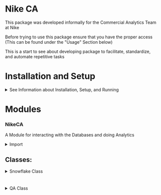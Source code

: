 

# Nike CA

This package was developed informally for the Commercial Analytics Team at Nike

Before trying to use this package ensure that you have the proper access (This can be found under the "Usage" Section below)

This is a start to see about developing package to facilitate, standardize, and automate repetitive tasks


# Installation and Setup
<details><summary>See Information about Installation, Setup, and Running</summary>

<details><summary> Dependencies that will automatically be installed if not already satisfied:</summary>

* "wheel",
* "asn1crypto==1.5.1",
* "certifi==2022.12.7",
* "cffi==1.15.1",
* "charset-normalizer==2.1.1",
* "cryptography==39.0.1",
* "databricks==0.2",
* "databricks-sql==1.0.0",
* "databricks-sql-connector==2.2.1",
* "filelock==3.9.0",
* "gitdb==4.0.10",
* "GitPython==3.1.31",
* "greenlet==2.0.2",
* "idna==3.4",
* "jupyter-contrib-core==0.4.2",
* "jupyter-contrib-nbextensions==0.7.0",
* "jupyter-events==0.6.3",
* "jupyter-highlight-selected-word==0.2.0",
* "jupyter-nbextensions-configurator==0.6.1",
* "jupyter-ydoc==0.2.2",
* "jupyter_client==8.0.3",
* "jupyter_core==5.2.0",
* "jupyter_server==2.3.0",
* "jupyter_server_fileid==0.8.0",
* "jupyter_server_terminals==0.4.4",
* "jupyter_server_ydoc==0.6.1",
* "jupyterlab==3.6.1",
* "jupyterlab-pygments==0.2.2",
* "jupyterlab_server==2.19.0",
* "lz4==4.3.2",
* "numpy==1.23.4",
* "oauthlib==3.2.2",
* "oscrypto==1.3.0",
* "pandas==1.5.3",
* "pyarrow==10.0.1",
* "pycparser==2.21",
* "pycryptodomex==3.17",
* "PyJWT==2.6.0",
* "pyOpenSSL==23.0.0",
* "pystache==0.6.0",
* "python-dateutil==2.8.2",
* "pytz==2022.7.1",
* "requests==2.28.2",
* "six==1.16.0",
* "smmap==5.0.0",
* "snowflake-connector-python==3.0.0",
* "snowflake-sqlalchemy==1.4.6",
* "SQLAlchemy==1.4.46",
* "thrift==0.16.0",
* "typing_extensions==4.5.0",
* "urllib3==1.26.14",
* "xcrun==0.4",
* "configparser~=5.3.0"

</details>

## Installing and Setting up a New Environment (if you are new to python start here):

<details><summary>Installation and Setup with a New Environment</summary>

<details><summary>For Mac</summary>

### Note: This assumes that you already have Python 3.11.2 installed

<details><summary> How do I tell which version of Python I have?</summary>

1. Launch the Terminal by typing "Terminal" in the Launchpad search field or Spotlight

2. Enter the following command in the Terminal

```
python3 --version
```
and you should see this:
> Python 3.11.2

</details>

<details> <summary> To Install Python 3.11.2</summary>

1. Go to https://www.python.org/downloads/

2. Click on "Download Python 3.11.2"

3. Open the file and click through the installation steps accepting the defaults

</details>

<details><summary> When running for the first time, open the Terminal and run the following commands where you want the files to be kept:</summary>

```unix
python3 -m venv venv
source venv/bin/activate
pip install --upgrade pip
pip install NikeCA
```
* After running the command above, restart the terminal and proceed to the "To open Jupyter Notebook after installation (Mac)"

</details></details>

</details>


## Installing without Setting up a New Environment:

<details><summary> pip Install Without Setting up a New Environment</summary>

Run the following to install:

```
$ python pip install NikeCA
```
</details>

## To open Jupyter Notebook after installation (Mac)

<details><summary> Navigate to the installation location in the terminal and run the following:</summary>

```unix
source venv/bin/activate
jupyter notebook
```
</details></details>



# Modules
### NikeCA

A Module for interacting with the Databases and doing Analytics

<details><summary>Import</summary>

Run the following to import:

```
import NikeCA
```
</details>


## Classes:
<details><summary>Snowflake Class</summary>


## Snowflake:
Snowflake(username: str, warehouse: str, role: str, database: str = None, schema: str = None, table: str = None, column_name: str = None, col_and_or: str = 'AND', get_ex_val: bool = None, like_flag: bool = False, sample_table: bool = False, sample_val: bool = False, table_sample: dict = None, dtypes_conv = None)

<details><summary> Import:</summary>

    from NikeCA import Snowflake

</details>

<details><summary>Parameters:</summary>

* username (str): The Snowflake account username


* warehouse (str): The Snowflake warehouse to use


* role (str): The Snowflake role to use


* database (str, optional, default=None): The Snowflake database to use


* schema (str, optional, default=None): The Snowflake schema to use


* table (str, optional, default=None): The Snowflake table to use


* column_name (str, optional, default=None): The name of the column to search


* col_and_or (str, optional, default=None): The AND/OR operator to use between search criteria


* get_ex_val (bool, optional, default=None): Whether to return exact matches only


* like_flag (bool, optional, default=None): Whether to use the LIKE operator for search criteria

</details>

## Methods:

<details>
<summary> snowflake_pull() - pulls snowflake data
</summary>

### snowflake_pull(
self, query: str, username: str | None = None, warehouse: str | None = None, database: str | None = None, role: str | None = None, sample_table: bool = False, sample_val: bool = False, table_sample: dict | None = None, dtypes_conv: Any = None

) -> DataFrame:

<details><summary>Dependencies:</summary>

* pandas
* snowflake.connector

</details>

<details><summary> Parameters:</summary>

* query (str): SQL query to run on Snowflake 
  * e.g. ```SELECT * FROM NGP_DA_PROD.POS.TO_DATE_AGG_CHANNEL_CY```


* username (str or None, default=None): Nike Snowflake Username 
  * e.g. "USERNAME"


* database (str or None, default=None): Name of the Database 
  * e.g. "NGP_DA_PROD"


* warehouse (str or None, default=None): Name of the Warehouse 
  * e.g. "DA_DSM_SCANALYTICS_REPORTING_PROD"


* role (str or None, default=None): Name of the role under which you are running Snowflake 
  * e.g. "DF_*****"


* sample_table (bool, optional, Default=False): pull only 500 records from table


* sample_val (bool, optional, default=False)


* table_sample (dictionary, optional, default=None) 


* dtypes_conv (any, default=None)

</details>

#### return: pandas.DataFrame

Run the following in python to generate a sample query:


```
from NikeCA import Snowflake

username = <Your Username>
warehouse = <The Name of the Warehouse>
role = <Name of Your Role>
database = <Name of the Database>

sf =  Snowflake(username=username, warehouse=warehouse, role=role, database=database)

query = 'SELECT TOP 2 * FROM  NGP_DA_PROD.POS.TO_DATE_AGG_CHANNEL_CY'

print(sf.snowflake_pull(query)) 
```

</details>

<details><summary>build_search_query() - Builds and returns a search query based on the specified parameters and instance variables
</summary>

### build_search_query(
self, inp_db: str | None = None, schema: str | None = None, table: str | None = None, column_name=None, like_flag: bool = False, col_and_or: str = 'AND'

) -> str

#### Dependencies - None

<details><summary> Parameters:</summary>

* inp_db (str or None, optional, default=None): The database name to search in. If not specified, search all databases
  

* schema (str or None, optional, default=None): The schema name to search in. If not specified, search all schemas


* table (str or None, optional, default=None): The table name to search for. If not specified, search all tables


* column_name(any, optional, default=None): The column name(s) to search for. If not specified, search all columns
  * If a list is provided, search for any columns that match any of the names in the list


* like_flag (bool, optional, default=False) 
  * If True, uses a SQL LIKE statement to search for columns that contain the specified column name(s)
    ```
    f"AND column_name like '{column_name}' " if like_flag else where_stmt + f"AND column_name = '{column_name}' "
    ```
  * If False, searches for exact matches to the specified column name(s)
    ```
    f"AND column_name like '{column_name}' " if like_flag else where_stmt + f"AND column_name = '{column_name}' "
    ```
    

* col_and_or (str: optional, default='AND'): If specified and column_name is a list, determines whether to search for columns that match all or any of 
the names in the list. Must be one of the following values: 'AND', 'and', 'OR', 'or'.

</details>

#### return: string of the SQL Statement

#### Run the following in python to generate a sample query
```
from NikeCA import Snowflake

username = <Your Username>
warehouse = <The Name of the Warehouse>
role = <Name of Your Role>
database = <Name of the Database>

sf = Snowflake(username=username, warehouse=warehouse, role=role, database=database)

print(sf.build_search_query(column_name='%DISTINCT%', like_flag=True))
```

</details>


<details><summary>search_schema() - Search snowflake structure for specific schemas/tables/columns </summary>

### search_schema(
self, username=None, warehouse=None, database=None, role=None, sample_table: bool = False, sample_val: bool = False, table_sample: dict = None, dtypes_conv=None, schema=None, table=None, column_name=None, col_and_or='and', get_ex_val=False, like_flag=False

)

Notes: Will allow to search for tables/cols/etc. even without knowing the db if database=None

<details><summary>Dependencies</summary>

* pandas
* snowflake.connector

</details>
 
<details><summary>Parameters</summary>

* username (str or None, default=None): Nike Snowflake Username 
  * e.g. "USERNAME"


* database (str or None, default=None): Name of the Database 
  * e.g. "NGP_DA_PROD"


* warehouse (str or None, default=None): Name of the Warehouse 
  * e.g. "DA_DSM_SCANALYTICS_REPORTING_PROD"


* role (str or None, default=None): Name of the role under which you are running Snowflake 
  * e.g. "DF_*****"


* sample_table (bool, optional, Default=False): pull only 500 records from table


* sample_val (bool, optional, default=False)


* table_sample (dictionary, optional, default=None) 
  * Notes: The below code is built within the Module

        if table_sample is not None: 
             table_sample = {'db': None, 'schema': None, 'table': None, 'col': None}

* dtypes_conv (any, default=None)


* schema (str, default=None): Snowflake schema name from any database 


* table (str, default=None): Snowflake table name


* column_name (str, default=None): column name to filter


* col_and_or (str, default='and'): either 'and' or 'or'
  * will use in the where statement


* get_ex_val (bool, default=False)


* like_flag (bool, default=False): This signifies whether the "column_name like " or "column_name = "

</details>

#### return: pandas.Dataframe

Run the following in python to generate a sample table:

    from NikeCA import Snowflake
    
    sf = Snowflake(username=<your username>, warehouse=<your warehouse>, 
         role=<your role>, database=<database you would like to search or none>)
    
    sf.column_name = '%DISCOUNT%'
    sf.schema = 'POS'
    sf.like_flag = True
    
    print(sf.search_schema())

</details>

<details><summary>snowflake_dependencies() - Searches the snowflake database and finds instances where the table is referenced and where the reference is not in the actual creation of the table itself
</summary>


### snowflake_dependencies(

self, tables: str | list, username: str, warehouse: str, role: str, database: str | None = None, schema: str | list | None = None

) -> pandas.DataFrame:

Note: If the table's get_ddl() is empty, it will throw an error - I will fix this soon
 

<details><summary>Dependencies</summary>

* pandas
* snowflake.connector

</details>

<details><summary>Parameters</summary>

* tables (list | str, required): This is a list or string to check for in the database could be a table name or anything contained within the get_ddl() string
  * e.g. ```['TO_DATE_AGG_CHANNEL_CY', 'Security']```


* username (str, default=self): Username for Snowflake


* warehouse (str, default=self): Name of the Snowflake warehouse


* role (str, default=self): Role for Snowflake


* database (str, required, default=self): database to search in
  * e.g. ```'NGP_DA_PROD```


* schema (str | list | None, optional, default=self): Snowflake schema to search in
  * notes: filling this in can really speed up the query
  * e.g. ```['POS', 'EIS']```

</details>

#### return: pandas.Dataframe

Run the following in python to generate a sample table:

    import pandas as pd
    
    username = 
    warehouse =
    role = 
    database = 'NGP_DA_PROD'
    
    sf = Snowflake(username=username, warehouse=warehouse, role=role, database=database)
    
    tables = ['TO_DATE_AGG_CHANNEL_CY', 'Security']
     
    schema = 'POS'

    df = sf.snowflake_dependencies(tables='SECURITY', schema=schema)
    
    print(df)

</details>


[//]: # (## optimize_tbl_mem&#40;&#41;:)

[//]: # (build a dictionary containing keys that reference column:datatype conversion with the purpose of optimizing memory )

[//]: # (after pulling data)

[//]: # ()
[//]: # (#### Dependencies)

[//]: # (* time)

[//]: # (* pandas)

[//]: # (* itertools)

[//]: # ()
[//]: # (#### Parameters:)

[//]: # ()
[//]: # (* username &#40;str or None, default=None&#41;: Nike Snowflake Username )

[//]: # (  * e.g. "USERNAME")

[//]: # ()
[//]: # ()
[//]: # (* database &#40;str or None, default=None&#41;: Name of the Database )

[//]: # (  * e.g. "NGP_DA_PROD")

[//]: # ()
[//]: # ()
[//]: # (* warehouse &#40;str or None, default=None&#41;: Name of the Warehouse )

[//]: # (  * e.g. "DA_DSM_SCANALYTICS_REPORTING_PROD")

[//]: # ()
[//]: # ()
[//]: # (* role &#40;str or None, default=None&#41;: Name of the role under which you are running Snowflake )

[//]: # (  * e.g. "DF_*****")

[//]: # ()
[//]: # ()
[//]: # (* schema &#40;str or None, default=None&#41;: Name of the schema that is being optimized)

[//]: # (  * e.g. "POS")

[//]: # ()
[//]: # ()
[//]: # (* table_name &#40;str or None, default=None&#41;: Name of the table to be optimized)

[//]: # (  * e.g. "TO_DATE_AGG_CHANNEL_CY")

[//]: # ()
[//]: # ()
[//]: # (* pull_all_cols &#40;bool, optional, default=True&#41;:)

[//]: # ()
[//]: # ()
[//]: # (* run_debugging &#40;bool, optional, default=False&#41;:)

[//]: # ()
[//]: # (                         )
[//]: # (* query &#40;any, default=None&#41;: query for the pull for the analyzation of the datatypes)

[//]: # ()
[//]: # (#### return )

[//]: # (* dictionary)

</details>

#



#

<details><summary>QA Class</summary>

## QA:

### Import

Run the following to import:

```
from NikeCA import QA
```

<details><summary>Parameters</summary>

* df (DataFrame)


* df2 (DataFrame, optional, default=None)


* ds1_nm (str, optional, default='Source #1')


* ds2_nm (str, optional, default='Source #2')


* case_sens (bool, optional, default=True)


* print_analysis (bool, optional, default=True)


* check_match_by (any, optional, default=None)


* breakdown_grain (any, optional, default=None)

</details>

## Methods

<details><summary>column_gap_analysis() - Compares 2 DataFrames and gives shape, size, matching columns, non-matching columns, coverages, and percentages
</summary>

## column_gap_analysis(
self, df2: pd.DataFrame = None, ds1_nm: str = 'Source #1', ds2_nm: str = 'Source #2', case_sens: bool = True, print_analysis: bool = True, check_match_by=None, breakdown_grain=None, df=None

)

<details><summary>Dependecnies
</summary>

* "pandas==1.5.3",

</details>

<details><summary>Parameters</summary>

* df (DataFrame)


* df2 (DataFrame, optional, default=None)


* ds1_nm (str, optional, default='Source #1')


* ds2_nm (str, optional, default='Source #2')


* case_sens (bool, optional, default=True)


* print_analysis (bool, optional, default=True)


* check_match_by (any, optional, default=None)


* breakdown_grain (any, optional, default=None)

</details>

#### return: pandas.DataFrame

#### Run the following in python to generate a sample query
```
from NikeCA import QA, Snowflake

username = <Your Username>
warehouse = <The Name of the Warehouse>
role = <Name of Your Role>
database = <Name of the Database>

sf = Snowflake(username=username, warehouse=warehouse, role=role, database=database)

df = sf.snowflake_pull(sf.build_search_query(column_name='%DISTINCT%', like_flag=True))[['TABLE_CATALOG', 'TABLE_SCHEMA', 'COLUMN_NAME']]

df2 = sf.snowflake_pull(sf.build_search_query(column_name='%DISTINCT%', schema='EIS', like_flag=True))

qa = QA(df=df, df2=df2)
print(qa.column_gap_analysis())
```

</details>

<details><summary>data_prfl_analysis() - Takes a pandas.DataFrame as an input and returns a pandas.DataFrame with certain inormation about the dataframes, such 
as a list of columns and data types, nulls, coverage percentage, unique values, etc.
</summary>

## data_prfl_analysis(
self, df: pd.DataFrame = None, ds_name: str = 'Data Source', sample_vals: int = 5, print_analysis: bool = True, show_pct_fmt: bool = True

)

<details><summary>Dependencies</summary>

* "pandas==1.5.3",

</details>

<details><summary>Parameters</summary>

* df (DataFrame): pandas.DataFrame to be analyzed


* ds_name (str, optional, default='Data Source'): name of the data source to be included in the output


* sample_vals (int, optional, default=5)


* print_analysis (bool, optional, default=True)


* show_pct_fmt (bool, optional, default=True): show_percentage_format

</details>

#### return: 
<details><summary>pandas.Dataframe with the following columns: </summary>

* 'DATA_SOURCE'
* 'COLUMN'
* 'COL_DATA_TYPE'
* 'TOTAL_ROWS'
* 'ROW_DTYPE_CT'
* 'PRIMARY_DTYPE_PCT'
* 'COVERAGE_PCT', 'NULL_PCT'
* 'DTYPE_ERROR_FLAG'
* 'NON_NULL_ROWS'
* 'NULL_VALUES'
* 'UNIQUE_VALUES'
* 'COL_VALUE_SAMPLE'
* 'NULL_VALUE_SAMPLE'

</details>

```
    from NikeCA import Snowflake, QA
    
    sf = Snowflake(username=<username>, warehouse=<warehouse>, role=<role>, database=<database>)
    
    df = sf.snowflake_pull("""SELECT TOP 200 * FROM NGP_DA_PROD.POS.TO_DATE_AGG_CHANNEL_CY""")
    
    print(QA(df).data_prfl_analysis())
```

</details>

</details>

<br>

<br>
<br>
<br>
<br>